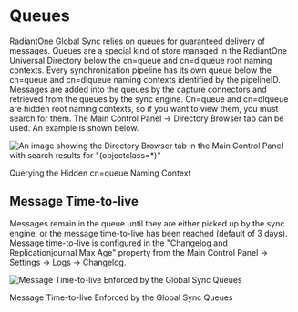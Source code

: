 # Queues

RadiantOne Global Sync relies on queues for guaranteed delivery of messages. Queues are a special kind of store managed in the RadiantOne Universal Directory below the cn=queue and cn=dlqueue root naming contexts. Every synchronization pipeline has its own queue below the cn=queue and cn=dlqueue naming contexts identified by the pipelineID. Messages are added into the queues by the capture connectors and retrieved from the queues by the sync engine. Cn=queue and cn=dlqueue are hidden root naming contexts, so if you want to view them, you must search for them. The Main Control Panel -> Directory Browser tab can be used. An example is shown below.

![An image showing the Directory Browser tab in the Main Control Panel with search results for "(objectclass=*)"](../media/image18.png)

Querying the Hidden cn=queue Naming Context

## Message Time-to-live

Messages remain in the queue until they are either picked up by the sync engine, or the message time-to-live has been reached (default of 3 days). Message time-to-live is configured in the "Changelog and Replicationjournal Max Age" property from the Main Control Panel -> Settings -> Logs -> Changelog.

![Message Time-to-live Enforced by the Global Sync Queues](../media/image19.png)

Message Time-to-live Enforced by the Global Sync Queues
